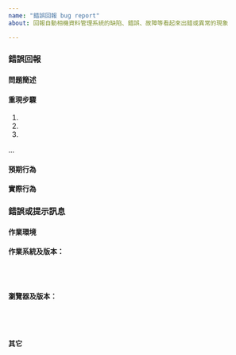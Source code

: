 ```yaml
---
name: "錯誤回報 bug report"
about: 回報自動相機資料管理系統的缺陷、錯誤、故障等看起來出錯或異常的現象

---
```

<!--
您好！😄
為了加快處理速度，請在建立新的回報前搜尋既有的回報（處理中及已解決）。既有的回報通常包含處理方法以及解決進度的資訊。
-->

### 錯誤回報

#### 問題簡述
<!-- ✍️ 請簡要、清楚地描述問題，必要時請附上螢幕截圖輔助明 --> 

#### 重現步驟
<!-- ✍️ 請說明經過那些操作步驟後可重現此一問題 -->
1.
2.
3.
...

#### 預期行為
<!-- ✍️ 經過上述步驟後您預期出現的行為、結果、狀態 -->

#### 實際行為
<!-- ✍️ 經過上述步驟後實際出現的行為、結果、狀態。若已在問題簡述中說明，則可略過。 -->

### 錯誤或提示訊息
<!-- ✍️ 如果此錯誤伴隨著瀏覽器送出的錯誤訊息，請在此提供。-->

#### 作業環境
**作業系統及版本：**
<pre><code>
<!-- ✍️-->

</code></pre>

**瀏覽器及版本：**
<pre><code>
<!-- ✍️請說明您所使用的瀏覽器版本。請注意本工具僅支援最新版的 Chrome 及 Firefox。 -->

</code></pre>

#### 其它
<!-- ✍️ 如果有任何其它有助於說明問題的訊息，請在此補充。-->